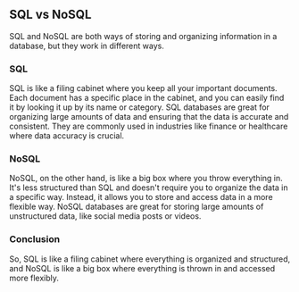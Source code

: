 ## SQL vs NoSQL
SQL and NoSQL are both ways of storing and organizing information in a database, but they work in different ways.
### SQL
  SQL is like a filing cabinet where you keep all your important documents. Each document has a specific place in the
  cabinet, and you can easily find it by looking it up by its name or category. SQL databases are great for organizing
  large amounts of data and ensuring that the data is accurate and consistent. They are commonly used in industries like
  finance or healthcare where data accuracy is crucial.
### NoSQL
  NoSQL, on the other hand, is like a big box where you throw everything in. It's less structured than SQL and doesn't
  require you to organize the data in a specific way. Instead, it allows you to store and access data in a more flexible
  way. NoSQL databases are great for storing large amounts of unstructured data, like social media posts or videos.

### Conclusion
So, SQL is like a filing cabinet where everything is organized and structured, and NoSQL is like a big box where
everything is thrown in and accessed more flexibly.
